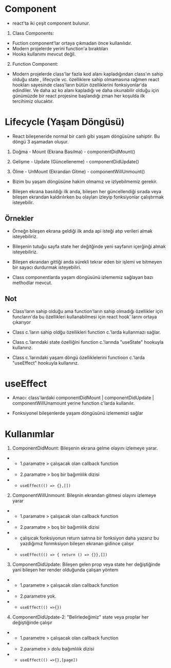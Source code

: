 # Component

- react'ta iki çeşit component bulunur.

1. Class Components:

- Fuction component'lar ortaya çıkmadan önce kullanılıdır.
- Modern projelerde yerini function'a bıraktıları
- Hooks kullanımı mevcut değil.

2. Function Component:

- Modern projelerde class'lar fazla kod alanı kapladığından class'ın sahip olduğu state , lifecycle vc. özelliklere sahip olmamasına rağmen react hookları sayesinde class'ların bütün özelliklerini fonksiyonlar'da edindiler. Ve daha az ko alanı kapladığı ve daha okunabilir olduğu için günümüzde bir react projesine başlandığı zman her koşulda ilk tercihimiz olucaktır.

# Lifecycle (Yaşam Döngüsü)

- React bileşeneride normal bir canlı gibi yaşam döngüsüne sahiptir. Bu döngü 3 aşamadan oluşur.

1. Doğma - Mount (Ekrana Basılma) - componentDidMount()

2. Gelişme - Update (Güncelleneme) - componentDidUpdate()

3. Ölme - UnMount (Ekrandan Gitme) - componentWillUnmount()

- Bizim bu yaşam döngüsüne hakim olmamız ve izlyebilmemiz gerekir.

- Bileşen ekrana basıldığı ilk anda, bileşen her güncellendiği sırada veya bileşen ekrandan kaldırılırken bu olayları izleyip fonksiyonlar çalıştırmak isteyebilir.

## Örnekler

- Örneğn bileşen ekrana geldiği ilk anda api isteği atıp verileri almak isteyebiliriz.

- Bileşenin tutuğu sayfa state her değitğinde yeni sayfanın içerğinği almak isteyebiliriz.

- Bileşen ekrandan gittiği anda sürekli tekrar eden bir işlemi ve bitmeyen bir sayacı durdurmak isteyebiliri.

- Class componentlarda yaşam döngüsünü izlememiz sağlayan bazı methodlar mevcut.

## Not

- Class'ların sahip olduğu ama function'ların sahip olmadığı özellikler için funcların'da bu özellikleri kullanabilmesi için react hook' larını ortaya çıkarıyor

- Class c.'ların sahip oldğu özellikleri function c.'larda kullanmazı sağlar.

- Class c.'larındaki state özelliğini function c.'larında "useState" hookuyla kullanırız.

- Class c.'larındaki yaşam döngü özelliklelerini functioon c.'larda "useEffect" hookuyla kullanırız.

# useEffect

- Amacı: class'lardaki componentDidMount | componentDidUpdate | componentWillUnamount yerine function c'larda kullanılır.

- Fonksiyonel bileşenlerde yaşam döngüsünü izlememizi sağlar

# Kullanımlar

1. ComponentDidMount: Bileşenin ekrana gelme olayını izlemeye yarar.

- - 1.paramatre > çalışacak olan callback function
- - 2.paramatre > boş bir bağımlılık dizisi
- - `useEffect(() => {},[])`

2. ComponentWillUnmount: Bileşnin ekrandan gitmesi olayını izlemeye yarar

- - 1.paramatre > çalışacak olan callback function
- - 2.paramatre > boş bir bağımlılık dizisi
- - çalışıcak fonksiyonun return satrına bir fonksiyon daha yazarız bu yazdığımız fonmksiyon bileşen ekranan gidince çalışır
- - `useEffect(() => { return () => {}},[])`

3. ComponentDidUpdate: Bileşen gelen prop veya state her değiştiğinde yani bileşen her render olduğunda çalışan yöntem

- - 1.parametre > çalışacak olan callback function
- - 2.parametre yok.
- - `useEffect(() =>{})`

4. ComponentDidUpdate-2: "Belirledeğimiz" state veya proplar her değiştiğinde çalışır

- - 1.parametre > çalışacak olan callback function
- - 2.parametre > dolu bağımlılık dizisi
- - `useEffect(() =>{},[page])`
